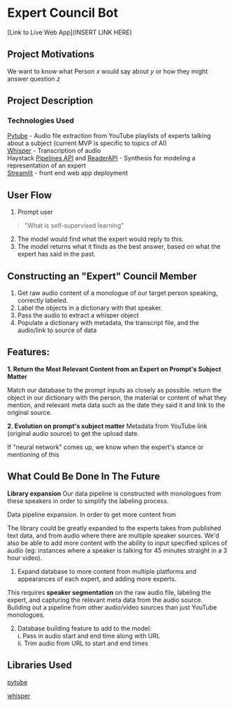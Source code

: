 # Expert Council Bot

[Link to Live Web App](INSERT LINK HERE)

## Project Motivations

We want to know what Person _x_ would say about _y_ or how they might answer question _z_

## Project Description

### Technologies Used

[Pytube](https://pytube.io/en/latest/) - Audio file extraction from YouTube playlists of experts talking about a subject (current MVP is specific to topics of AI)<br>
[Whisper](https://huggingface.co/docs/transformers/model_doc/whisper) - Transcription of audio<br>
Haystack [Pipelines API](https://docs.haystack.deepset.ai/reference/pipelines-api) and [ReaderAPI](https://docs.haystack.deepset.ai/reference/reader-api) - Synthesis for modeling a representation of an expert<br>
[Streamlit](https://streamlit.io/) - front end web app deployment

## User Flow

1. Prompt user
> "What is self-supervised learning" 
2. The model would find what the expert would reply to this. 
3. The model returns what it finds as the best answer, based on what the expert has said in the past.

## Constructing an "Expert" Council Member
1. Get raw audio content of a monologue of our target person speaking, correctly labeled. 
2. Label the objects in a dictionary with that speaker. 
3. Pass the audio to extract a whisper object
4. Populate a dictionary with metadata, the transcript file, and the audio/link to source of data

## Features:

**1. Return the Most Relevant Content from an Expert on Prompt's Subject Matter**

Match our database to the prompt inputs as closely as possible. return the object in our dictionary with the person, the material or content of what they mention, and relevant meta data such as the date they said it and link to the original source. 

**2. Evolution on prompt's subject matter** 
Metadata from YouTube link (original audio source) to get the upload date. 

If "neural network" comes up, we know when the expert's stance or mentioning of this 


## What Could Be Done In The Future 

**Library expansion**
Our data pipeline is constructed with monologues from these speakers in order to simplify the labeling process.

Data pipeline expansion. 
In order to get more content from 

The library could be greatly expanded to the experts takes from published text data, and from audio where there are multiple speaker sources. We'd also be able to add more content with the ability to input specified splices of audio (eg: instances where a speaker is talking for 45 minutes straight in a 3 hour video).

1. Expand database to more content from multiple platforms and appearances of each expert, and adding more experts. 

This requires **speaker segmentation** on the raw audio file, labeling the expert, and capturing the relevant meta data from the audio source. 
Building out a pipeline from other audio/video sources than just YouTube monologues.

2. Database building feature to add to the model:<br> 
i. Pass in audio start and end time along with URL<br>
ii. Trim audio from URL to start and end times<br>


## Libraries Used
[pytube](https://pytube.io/en/latest/index.html)

[whisper](https://github.com/openai/whisper)

